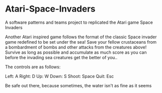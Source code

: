 # Atari-Space-Invaders
A software patterns and teams project to replicated the Atari game Space Invaders

Another Atari inspired game follows the format of the classic Space invader game redefined to be set under the sea!  Save your fellow crustaceans from a bombardment of bombs and other attacks from the creatures above!  Survive as long as possible and accumulate as much score as you can before the invading sea creatures get the better of you..

The controls are as follows:

Left: A
Right: D
Up: W
Down: S
Shoot: Space
Quit: Esc

Be safe out there, because sometimes, the water isn't as fine as it seems
